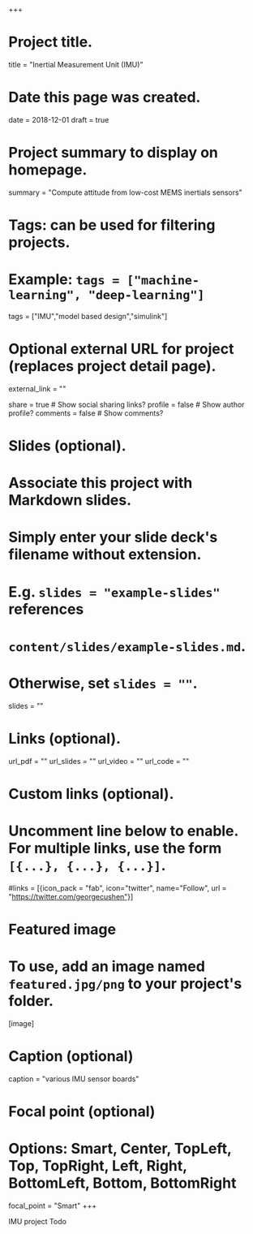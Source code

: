 +++
# Project title.
title = "Inertial Measurement Unit (IMU)"

# Date this page was created.
date = 2018-12-01
draft = true

# Project summary to display on homepage.
summary = "Compute attitude from low-cost MEMS inertials sensors"

# Tags: can be used for filtering projects.
# Example: `tags = ["machine-learning", "deep-learning"]`
tags = ["IMU","model based design","simulink"]

# Optional external URL for project (replaces project detail page).
external_link = ""

share = true  # Show social sharing links?
profile = false  # Show author profile?
comments = false  # Show comments?

# Slides (optional).
#   Associate this project with Markdown slides.
#   Simply enter your slide deck's filename without extension.
#   E.g. `slides = "example-slides"` references 
#   `content/slides/example-slides.md`.
#   Otherwise, set `slides = ""`.
slides = ""

# Links (optional).
url_pdf = ""
url_slides = ""
url_video = ""
url_code = ""

# Custom links (optional).
#   Uncomment line below to enable. For multiple links, use the form `[{...}, {...}, {...}]`.
#links = [{icon_pack = "fab", icon="twitter", name="Follow", url = "https://twitter.com/georgecushen"}]

# Featured image
# To use, add an image named `featured.jpg/png` to your project's folder. 
[image]
  # Caption (optional)
  caption = "various IMU sensor boards"
  
  # Focal point (optional)
  # Options: Smart, Center, TopLeft, Top, TopRight, Left, Right, BottomLeft, Bottom, BottomRight
  focal_point = "Smart"
+++

IMU project Todo

<!-- test code -->
